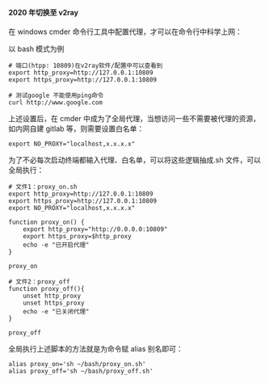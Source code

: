 #### 2020 年切换至 v2ray

在 windows cmder 命令行工具中配置代理，才可以在命令行中科学上网：

以 bash 模式为例

```shell
# 端口(htpp: 10809)在v2ray软件/配置中可以查看到
export http_proxy=http://127.0.0.1:10809
export https_proxy=http://127.0.0.1:10809

# 测试google 不能使用ping命令
curl http://www.google.com
```

上述设置后，在 cmder 中成为了全局代理，当想访问一些不需要被代理的资源，如内网自建 gitlab 等，则需要设置白名单：

```shell
export NO_PROXY="localhost,x.x.x.x"
```

为了不必每次启动终端都输入代理、白名单，可以将这些逻辑抽成.sh 文件，可以全局执行：

```shell
# 文件1：proxy_on.sh
export http_proxy=http://127.0.0.1:10809
export https_proxy=http://127.0.0.1:10809
export NO_PROXY="localhost,x.x.x.x"

function proxy_on() {
    export http_proxy="http://0.0.0.0:10809"
    export https_proxy=$http_proxy
    echo -e "已开启代理"
}

proxy_on
```

```shell
# 文件2：proxy_off
function proxy_off(){
    unset http_proxy
    unset https_proxy
    echo -e "已关闭代理"
}

proxy_off
```

全局执行上述脚本的方法就是为命令赋 alias 别名即可：

```shell
alias proxy_on='sh ~/bash/proxy_on.sh'
alias proxy_off='sh ~/bash/proxy_off.sh'
```
